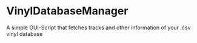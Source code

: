 # VinylDatabaseManager
A simple GUI-Script that fetches tracks and other information of your .csv vinyl database

